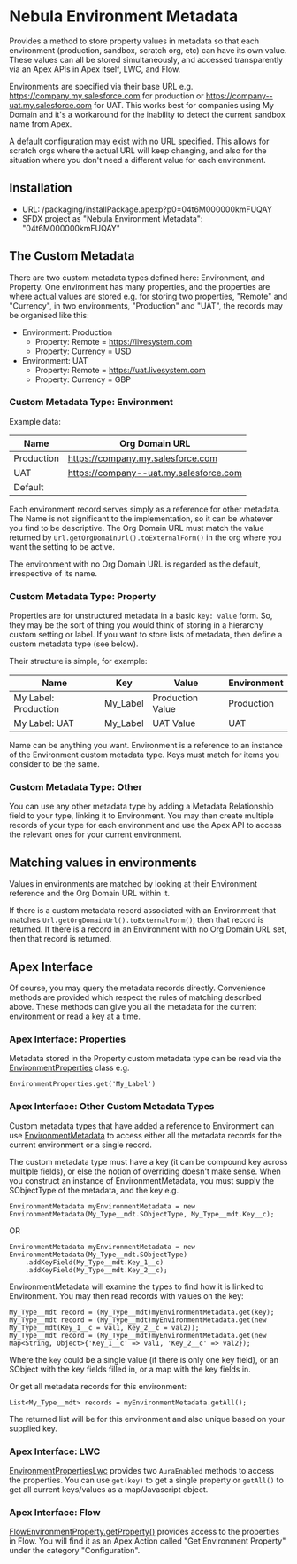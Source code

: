 # Nebula Environment Metadata

Provides a method to store property values in metadata so that each environment (production, sandbox, scratch org, etc)
can have its own value. These values can all be stored simultaneously, and accessed transparently via an Apex
APIs in Apex itself, LWC, and Flow.

Environments are specified via their base URL e.g. https://company.my.salesforce.com for production or 
https://company--uat.my.salesforce.com for UAT. This works best for companies using My Domain and it's a 
workaround for the inability to detect the current sandbox name from Apex.  

A default configuration may exist with no URL specified. This allows for scratch orgs where the actual URL will keep 
changing, and also for the situation where you don't need a different value for each environment.

## Installation

  - URL: /packaging/installPackage.apexp?p0=04t6M000000kmFUQAY
  - SFDX project as "Nebula Environment Metadata": "04t6M000000kmFUQAY"

## The Custom Metadata

There are two custom metadata types defined here: Environment, and Property. One environment has many properties, and 
the properties are where actual values are stored e.g. for storing two properties, "Remote" and "Currency", in two 
environments, "Production" and "UAT", the records may be organised like this:

  - Environment: Production
    - Property: Remote = https://livesystem.com
    - Property: Currency = USD
  - Environment: UAT
      - Property: Remote = https://uat.livesystem.com
      - Property: Currency = GBP

### Custom Metadata Type: Environment

Example data:

| Name | Org Domain URL |
| --- | --- |
| Production | https://company.my.salesforce.com |
| UAT | https://company--uat.my.salesforce.com |
| Default |  |

Each environment record serves simply as a reference for other metadata. The Name is not significant to the 
implementation, so it can be whatever you find to be descriptive. The Org Domain URL must match the value returned by 
`Url.getOrgDomainUrl().toExternalForm()` in the org where you want the setting to be active.

The environment with no Org Domain URL is regarded as the default, irrespective of its name. 

### Custom Metadata Type: Property

Properties are for unstructured metadata in a basic `key: value` form. So, they may be the sort of thing you would think 
of storing in a hierarchy custom setting or label. If you want to store lists of metadata, then define a custom metadata type 
(see below).

Their structure is simple, for example:

| Name | Key | Value | Environment | 
| --- | --- | --- | --- |
| My Label: Production | My_Label | Production Value | Production |
| My Label: UAT | My_Label | UAT Value | UAT |

Name can be anything you want. Environment is a reference to an instance of the Environment custom metadata type. Keys 
must match for items you consider to be the same.

### Custom Metadata Type: Other

You can use any other metadata type by adding a Metadata Relationship field to your type, linking it to Environment. You
may then create multiple records of your type for each environment and use the Apex API to access the relevant ones for 
your current environment. 

## Matching values in environments

Values in environments are matched by looking at their Environment reference and the Org Domain URL within it. 

If there is a custom metadata record associated with an Environment that matches `Url.getOrgDomainUrl().toExternalForm()`,
then that record is returned. If there is a record in an Environment with no Org Domain URL set, then that record is returned.

## Apex Interface

Of course, you may query the metadata records directly. Convenience methods are provided which respect the rules of 
matching described above. These methods can give you all the metadata for the current environment or read a key at a time.

### Apex Interface: Properties

Metadata stored in the Property custom metadata type can be read via the [EnvironmentProperties](force-app/main/default/classes/EnvironmentProperties.cls) class e.g.

    EnvironmentProperties.get('My_Label')

### Apex Interface: Other Custom Metadata Types

Custom metadata types that have added a reference to Environment can use [EnvironmentMetadata](force-app/main/default/classes/EnvironmentMetadata.cls)
to access either all the metadata records for the current environment or a single record.

The custom metadata type must have a key (it can be compound key across multiple fields), or else the 
notion of overriding doesn't make sense. When you construct an instance of EnvironmentMetadata, you must supply the 
SObjectType of the metadata, and the key e.g.

    EnvironmentMetadata myEnvironmentMetadata = new EnvironmentMetadata(My_Type__mdt.SObjectType, My_Type__mdt.Key__c);

OR

    EnvironmentMetadata myEnvironmentMetadata = new EnvironmentMetadata(My_Type__mdt.SObjectType)
        .addKeyField(My_Type__mdt.Key_1__c)
        .addKeyField(My_Type__mdt.Key_2__c);


EnvironmentMetadata will examine the types to find how it is linked to Environment. You may then read records with 
values on the key:

    My_Type__mdt record = (My_Type__mdt)myEnvironmentMetadata.get(key);
    My_Type__mdt record = (My_Type__mdt)myEnvironmentMetadata.get(new My_Type__mdt(Key_1__c = val1, Key_2__c = val2));
    My_Type__mdt record = (My_Type__mdt)myEnvironmentMetadata.get(new Map<String, Object>{'Key_1__c' => val1, 'Key_2__c' => val2});

Where the `key` could be a single value (if there is only one key field), or an SObject with the key fields filled in, or
a map with the key fields in.

Or get all metadata records for this environment:

    List<My_Type__mdt> records = myEnvironmentMetadata.getAll();

The returned list will be for this environment and also unique based on your supplied key. 

### Apex Interface: LWC

[EnvironmentPropertiesLwc](force-app/main/default/classes/EnvironmentPropertiesLwc.cls) provides two `AuraEnabled` 
methods to access the properties. You can use `get(key)` to get a single property or `getAll()` to get all current
keys/values as a map/Javascript object.

### Apex Interface: Flow

[FlowEnvironmentProperty.getProperty()](force-app/main/default/classes/FlowEnvironmentProperty.cls) provides access to
the properties in Flow. You will find it as an Apex Action called "Get Environment Property" under the category 
"Configuration".
